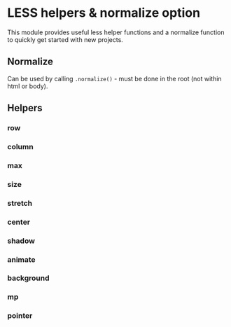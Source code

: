 # LESS helpers & normalize option

This module provides useful less helper functions and a normalize function to quickly get started with new projects.

## Normalize

Can be used by calling `.normalize()` - must be done in the root (not within html or body).

## Helpers

### row

### column

### max

### size

### stretch

### center

### shadow

### animate

### background

### mp

### pointer